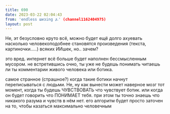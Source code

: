 ```yaml
---
title: 690
date: 2023-03-22 02:04:43
from: 'endless шизing ⍼' (channel1162404975)
layout: post
---
```


Не, эт безусловно круто всё, можно будет ещё долго ахуевать насколько человекоподобнее становятся произведения (текста, картиночки.....) всяких ИИшек, но.. зачем?

это вред. интернет всё больше будет наполнен бессмысленным мусором. не встретившись очно, ты уже не будешь понимать читаешь ли ты комментарии живого человека или ботика.

самое странное (страшное?) когда такие ботики начнут переписываться с людьми. 
Не, ну как вынести может наверное мозг тот момент, когда ты будешь ЧУВСТВОВАТЬ что чувствует ботик. или когда он будет говорить что ПОНИМАЕТ тебя. при этом ты точно знаешь что никакого разума и чувств в нём нет. его алгоритм будет просто заточен на то, чтобы казаться максимально человечным
